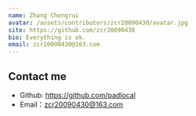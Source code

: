 ```yaml
---
name: Zhang Chengrui
avatar: /assets/contributors/zcr20090430/avatar.jpg
site: https://github.com/zcr20090430
bio: Everything is ok.
email: zcr20090430@163.com
---
```


## Contact me

- Github: <https://github.com/padlocal>
- Email：<zcr20090430@163.com>
